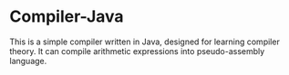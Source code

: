 # Compiler-Java
This is a simple compiler written in Java, designed for learning compiler theory. It can compile arithmetic expressions into pseudo-assembly language.
